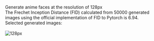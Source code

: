 Generate anime faces at the resolution of 128px <br>
The Frechet Inception Distance (FID) calculated from 50000 generated images using the official implementation of FID to Pytorch is 6.94. <br>
Selected generated images: <br>
<br>
![128px](https://user-images.githubusercontent.com/61887245/227412924-b9481af3-15e2-499c-a0d0-a2ef3d12e0ee.png)
